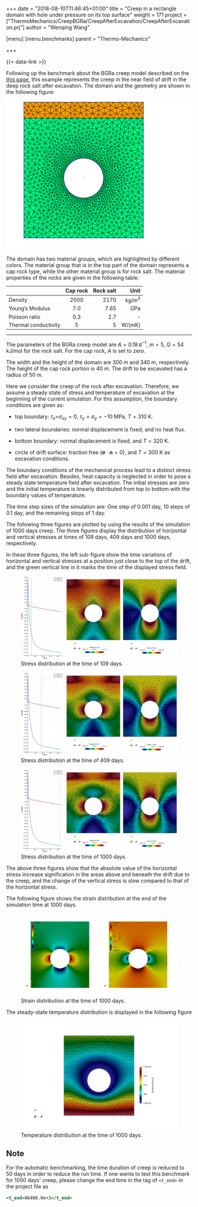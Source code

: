 +++
date = "2018-08-10T11:46:45+01:00"
title = "Creep in a rectangle domain with hole under pressure on its top surface"
weight = 171
project = ["ThermoMechanics/CreepBGRa/CreepAfterExcavation/CreepAfterExcavation.prj"]
author = "Wenqing Wang"

[menu]
  [menu.benchmarks]
    parent = "Thermo-Mechanics"

+++

{{< data-link >}}

Following up the benchmark about the BGRa creep model described on the
[this page](https://www.opengeosys.org/docs/benchmarks/creepbgra/creepbrga/),
this example represents the creep in the near field of
drift in the deep rock salt after excavation. The domain and the
geometry are shown in the following figure:

![Mesh and Geometry.](mesh.png "Mesh and Geometry.")

The domain has two material groups, which are highlighted by different
colors. The material group that is in the
top part of the domain represents a cap rock type, while the other
material group is for rock salt. The material properties of the rocks are given in the following table:

|         |Cap rock |  Rock salt|   Unit|
| --- |:---------:| -----:|----:|
|Density            |    2000   |    2170 |       kg/m$^{3}$|
|Young’s Modulus    |    7.0    |    7.65  |      GPa       |
|Poisson ratio      |    0.3    |    2.7   |      -          |
|Thermal conductivity |   5     |     5    |       W/(mK)    |

---

The parameters of the BGRa creep model are $A=0.18\, \mbox{d}^{-1}$,
$m=5$, $Q=54 \mbox{ kJ/mol}$ for the rock salt. For the cap rock, $A$ is set to zero.

The width
and the height of the domain are 300 m and 340 m, respectively. The
height of the cap rock portion is 40 m. The drift to be excavated has a
radius of 50 m.

Here we consider the creep of the rock after excavation. Therefore, we
assume a steady state of stress and temperature of excavation at the
beginning of the current simulation. For this assumption, the boundary
conditions are given as:

- top boundary: $\tau_x =$$\sigma_x$$_y=0$, $\tau_y=\sigma_y=-10$ MPa,
    $T=310$ K.

- two lateral boundaries: normal displacement is fixed, and no heat
    flux.

- bottom boundary: normal displacement is fixed, and $T=320$ K.

- circle of drift surface: traction free
    (${ \mathbf\sigma}\cdot \mathbf n = 0$), and $T=300$ K as excavation
    conditions.

The boundary conditions of the mechanical process lead to a distinct
stress field after excavation. Besides, heat capacity is neglected in
order to pose a steady state temperature field after excavation. The
initial stresses are zero and the initial temperature is linearly
distributed from top to bottom with the boundary values of temperature.

The time step sizes of the simulation are: One step of 0.001 day, 10 steps of 0.1 day, and the
remaining steps of 1 day.

The following three figures are plotted by using the results of the simulation of 1000 days creep.
The three figures display the distribution of horizontal and vertical stresses at times of
108 days, 409 days and 1000 days, respectively.

In these three figures,
the left sub-figure show the time variations of horizontal and vertical stresses
 at a position just close to the top of the drift, and the
green vertical line in it marks the time of the displayed stress field.

<figure>
    <img src="stress_xx_yy_20.png" alt="Stress distribution at the time of 109 days." id="fig_2">
    <figcaption>Stress distribution at the time of 109 days.</figcaption>
</figure>

<figure>
    <img src="stress_xx_yy_50.png" alt="Stress distribution at the time of 409 days." id="fig_3">
    <figcaption>Stress distribution at the time of 409 days.</figcaption>
</figure>

<figure>
    <img src="stress_xx_yy_110.png" alt="Stress distribution at the time of 1000 days." id="fig_4">
    <figcaption>Stress distribution at the time of 1000 days.</figcaption>
</figure>

The above three figures show that the absolute value of the horizontal stress increase
signification in the areas above and beneath the drift due to the creep,
and the change of the vertical stress is slow compared to that of the
horizontal stress.

The following figure shows the strain distribution at the
end of the simulation time at 1000 days.
<figure>
    <img src="strain.png" alt="Strain distribution at the time of 1000 days." id="fig_5">
    <figcaption>Strain distribution at the time of 1000 days.</figcaption>
</figure>

The steady-state temperature distribution is displayed in the following figure
<figure>
    <img src="T.png" alt="Temperature distribution at the time of 1000 days." id="fig_6">
    <figcaption>Temperature distribution at the time of 1000 days.</figcaption>
</figure>

## Note

For the automatic benchmarking, the time duration of creep is reduced to 50 days in order to reduce the run time.
 If one wants to test this benchmark for 1000 days' creep, please change the end time in the tag of `<t_end>`
in the project file as

 ```xml
<t_end>86400.0e+3</t_end>
```
